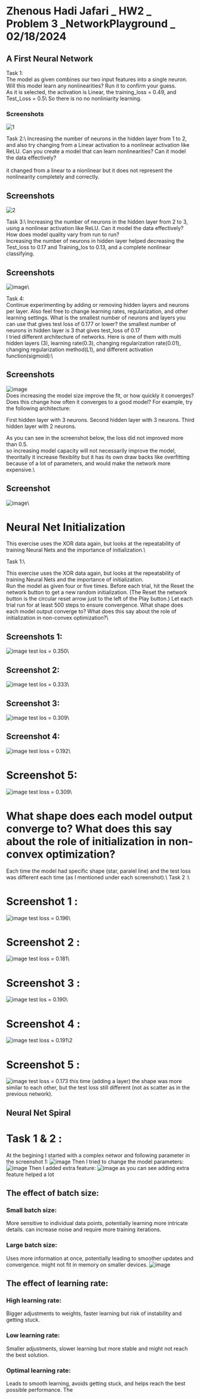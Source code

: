 # Zhenous Hadi Jafari _ HW2 _ Problem 3 _NetworkPlayground _ 02/18/2024

## A First Neural Network
Task 1:\
The model as given combines our two input features into a single neuron.
Will this model learn any nonlinearities? Run it to confirm your guess.\
As it is selected, the activation is Linear, the training_loss = 0.49, and Test_Loss = 0.5\\
So there is no no nonliniarity learning.
### Screenshots
![1](https://github.com/zhenhad/HW2_-Problem3_NetworkPlayground-/assets/39483728/5132ecba-c11b-4a9c-8c8f-47e285a3be6b)

Task 2:\ 
Increasing the number of neurons in the hidden layer from 1 to 2, and also try changing from a Linear activation to a nonlinear activation like ReLU. Can you create a model that can learn nonlinearities? Can it model the data effectively?\
\
it changed from a linear to a nionlinear but it does not represent the nonlinearity completely and correctly.
## Screenshots
![2](https://github.com/zhenhad/HW2_-Problem3_NetworkPlayground-/assets/39483728/534c927e-347c-4d08-b79c-fa1634be88fd)

Task 3:\ 
Increasing the number of neurons in the hidden layer from 2 to 3, using a nonlinear activation like ReLU. Can it model the data effectively? How does model quality vary from run to run?\
Increasing the number of neurons in hidden layer helped decreasing the Test_loss to 0.17 and Training_los to 0.13, and a complete nonlinear classifying.
## Screenshots
![image](https://github.com/zhenhad/HW2_-Problem3_NetworkPlayground-/assets/39483728/db396d6a-1e41-47ba-89b8-67119c3620ff)\

Task 4:\
Continue experimenting by adding or removing hidden layers and neurons per layer. Also feel free to change learning rates, regularization, and other learning settings. What is the smallest number of neurons and layers you can use that gives test loss of 0.177 or lower?
the smallest number of neurons in hidden layer is 3 that gives test_loss of 0.17\
I tried different architecture of networks. Here is one of them with multi hidden layers (3), learning rate(0.3), changing regularization rate(0.01), changing regularization method(L1), and different activation function(sigmoid):\
## Screenshots
![image](https://github.com/zhenhad/HW2_-Problem3_NetworkPlayground-/assets/39483728/28d5c492-7706-4de3-bfb9-fddc56db67aa)\
Does increasing the model size improve the fit, or how quickly it converges? Does this change how often it converges to a good model? For example, try the following architecture:

First hidden layer with 3 neurons.
Second hidden layer with 3 neurons.
Third hidden layer with 2 neurons.

As you can see in the screenshot below, the loss did not improved more than 0.5.\
so increasing model capacity will not necessarily improve the model, theoritally it increase flexiblity but it has its own draw backs like overfitting because of a lot of parameters, and would make the network more expensive.\
## Screenshot
![image](https://github.com/zhenhad/HW2_-Problem3_NetworkPlayground-/assets/39483728/62b75cda-44ee-4bd8-935a-f8ec157aa696)\
# Neural Net Initialization

This exercise uses the XOR data again, but looks at the repeatability of training Neural Nets and the importance of initialization.\

Task 1:\

This exercise uses the XOR data again, but looks at the repeatability of training Neural Nets and the importance of initialization.\
Run the model as given four or five times. Before each trial, hit the Reset the network button to get a new random initialization. (The Reset the network button is the circular reset arrow just to the left of the Play button.) Let each trial run for at least 500 steps to ensure convergence. What shape does each model output converge to? What does this say about the role of initialization in non-convex optimization?\
## Screenshots 1:
![image](https://github.com/DataScienceAndEngineering/homework-2-problem-2-link-id-and-colab-notebook-zhenhad/assets/39483728/012da786-0e5e-4dbb-9d08-a289894d5304)
test los = 0.350\
## Screenshot 2:
![image](https://github.com/DataScienceAndEngineering/homework-2-problem-2-link-id-and-colab-notebook-zhenhad/assets/39483728/5848d2a4-b976-4e7e-ba7f-40ca17d4fe51)
test los = 0.333\
## Screenshot 3:
![image](https://github.com/DataScienceAndEngineering/homework-2-problem-2-link-id-and-colab-notebook-zhenhad/assets/39483728/fa3ef3f2-fd2d-4313-b01f-8288288fd451)
test los = 0.309\
## Screenshot 4:
![image](https://github.com/DataScienceAndEngineering/homework-2-problem-2-link-id-and-colab-notebook-zhenhad/assets/39483728/e05e29a7-4ff3-49c6-8499-76e5f0cd25ac)
test loss = 0.192\
# Screenshot 5:
![image](https://github.com/DataScienceAndEngineering/homework-2-problem-2-link-id-and-colab-notebook-zhenhad/assets/39483728/0fcfb8e2-5199-480b-b808-7602fad701ec)
test loss = 0.309\
# What shape does each model output converge to? What does this say about the role of initialization in non-convex optimization?
Each time the model had specific shape (star, paralel line) and the test loss was different each time (as I mentioned under each screenshot).\ 
Task 2 :\ 
# Screenshot 1 : 
![image](https://github.com/DataScienceAndEngineering/homework-2-problem-2-link-id-and-colab-notebook-zhenhad/assets/39483728/e0ee2cd3-13ca-4b86-bfa3-902841df7391)
test loss = 0.196\
# Screenshot 2 : 
![image](https://github.com/DataScienceAndEngineering/homework-2-problem-2-link-id-and-colab-notebook-zhenhad/assets/39483728/8d638726-5f31-41dc-88de-b1febee1dfc6)
test loss = 0.181\
# Screenshot 3 : 
![image](https://github.com/DataScienceAndEngineering/homework-2-problem-2-link-id-and-colab-notebook-zhenhad/assets/39483728/020ce345-9635-4c50-8632-978eef3ca472)
test los = 0.190\
# Screenshot 4 :
![image](https://github.com/DataScienceAndEngineering/homework-2-problem-2-link-id-and-colab-notebook-zhenhad/assets/39483728/65e322b3-f7ff-4b5d-9788-fc13d8d7f979)
test loss = 0.191\2
# Screenshot 5 :
![image](https://github.com/DataScienceAndEngineering/homework-2-problem-2-link-id-and-colab-notebook-zhenhad/assets/39483728/8c26238b-4829-4c3e-88c1-caa0ab8d7712)
test loss = 0.173
this time (adding a layer) the shape was more similar to each other, but the test loss still different (not as scatter as in the previous network).

## Neural Net Spiral

# Task 1 & 2 :
At the begining I started with a complex networ and following parameter in the screenshot 1:
![image](https://github.com/DataScienceAndEngineering/homework-2-problem-2-link-id-and-colab-notebook-zhenhad/assets/39483728/aac2427f-919c-4c75-b0f3-cd2915fa53a9)
Then I tried to change the model parameters:
![image](https://github.com/DataScienceAndEngineering/homework-2-problem-2-link-id-and-colab-notebook-zhenhad/assets/39483728/9b5902eb-ef5d-4ccb-aa00-2b9439174110)
Then I added extra feature:
![image](https://github.com/DataScienceAndEngineering/homework-2-problem-2-link-id-and-colab-notebook-zhenhad/assets/39483728/1c8f4068-d93b-416e-9a38-cdf00fca7263)
as you can see adding extra feature helped a lot
## The effect of batch size:
### Small batch size:
More sensitive to individual data points, potentially learning more intricate details.
can increase noise and require more training iterations.
### Large batch size:
Uses more information at once, potentially leading to smoother updates and convergence.
might not fit in memory on smaller devices.
![image](https://github.com/DataScienceAndEngineering/homework-2-problem-2-link-id-and-colab-notebook-zhenhad/assets/39483728/30fa4e62-90f1-4ae8-a86a-bbf07b1ad31c)
## The effect of learning rate:
### High learning rate:
Bigger adjustments to weights, faster learning but risk of instability and getting stuck.
### Low learning rate:
Smaller adjustments, slower learning but more stable and might not reach the best solution.
### Optimal learning rate:
Leads to smooth learning, avoids getting stuck, and helps reach the best possible performance.
The 
